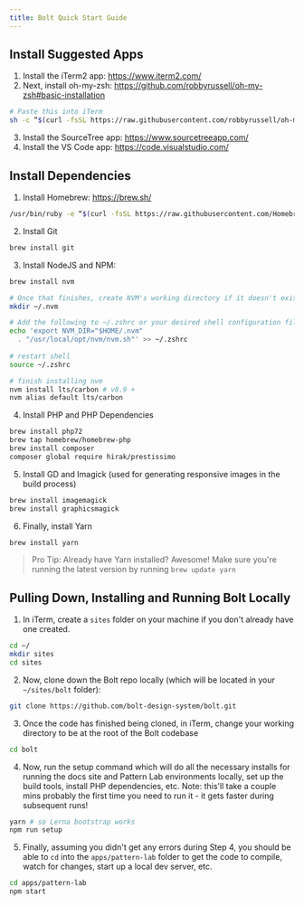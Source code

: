 ```yaml
---
title: Bolt Quick Start Guide
---
```


## Install Suggested Apps

1. Install the iTerm2 app: https://www.iterm2.com/
2. Next, install oh-my-zsh: https://github.com/robbyrussell/oh-my-zsh#basic-installation
```bash
# Paste this into iTerm
sh -c “$(curl -fsSL https://raw.githubusercontent.com/robbyrussell/oh-my-zsh/master/tools/install.sh)”
```
3. Install the SourceTree app: https://www.sourcetreeapp.com/
4. Install the VS Code app: https://code.visualstudio.com/


## Install Dependencies
1. Install Homebrew: https://brew.sh/
```bash
/usr/bin/ruby -e “$(curl -fsSL https://raw.githubusercontent.com/Homebrew/install/master/install)”
```
2. Install Git
```bash
brew install git
```
3. Install NodeJS and NPM:
```bash
brew install nvm

# Once that finishes, create NVM's working directory if it doesn't exist
mkdir ~/.nvm      

# Add the following to ~/.zshrc or your desired shell configuration file:
echo 'export NVM_DIR="$HOME/.nvm"
  . "/usr/local/opt/nvm/nvm.sh"' >> ~/.zshrc
  
# restart shell
source ~/.zshrc

# finish installing nvm
nvm install lts/carbon # v8.9 +
nvm alias default lts/carbon

```
4. Install PHP and PHP Dependencies
```bash
brew install php72
brew tap homebrew/homebrew-php
brew install composer
composer global require hirak/prestissimo
```
5. Install GD and Imagick (used for generating responsive images in the build process)
```bash
brew install imagemagick
brew install graphicsmagick
```
6. Finally, install Yarn
```bash
brew install yarn
```

> Pro Tip: Already have Yarn installed? 
Awesome! Make sure you're running the latest version by running `brew update yarn`

## Pulling Down, Installing and Running Bolt Locally

1. In iTerm, create a `sites` folder on your machine if you don't already have one created.
```bash
cd ~/
mkdir sites
cd sites
```
2. Now, clone down the Bolt repo locally (which will be located in your `~/sites/bolt` folder):
```bash
git clone https://github.com/bolt-design-system/bolt.git
```
3. Once the code has finished being cloned, in iTerm, change your working directory to be at the root of the Bolt codebase
```bash
cd bolt
```
4. Now, run the setup command which will do all the necessary installs for running the docs site and Pattern Lab environments locally, set up the build tools, install PHP dependencies, etc. Note: this'll take a couple mins probably the first time you need to run it - it gets faster during subsequent runs!
```bash
yarn # so Lerna bootstrap works
npm run setup
```
5. Finally, assuming you didn't get any errors during Step 4, you should be able to `cd` into the `apps/pattern-lab` folder to get the code to compile, watch for changes, start up a local dev server, etc.
```bash
cd apps/pattern-lab
npm start
```
